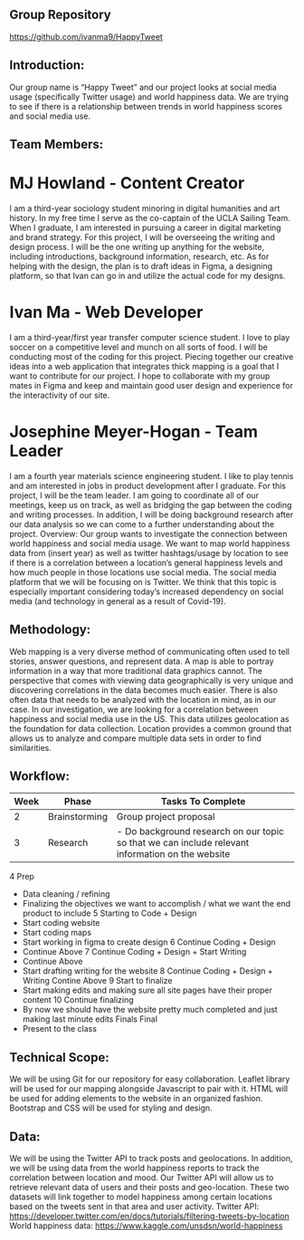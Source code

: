 ## Group Repository
https://github.com/ivanma9/HappyTweet
## Introduction:
Our group name is “Happy Tweet” and our project looks at social media usage (specifically Twitter usage) and world happiness data. We are trying to see if there is a relationship between trends in world happiness scores and social media use.
## Team Members:
# MJ Howland - Content Creator

I am a third-year sociology student minoring in digital humanities and art history. In my free time I serve as the co-captain of the UCLA Sailing Team. When I graduate, I am interested in pursuing a career in digital marketing and brand strategy.
For this project, I will be overseeing the writing and design process. I will be the one writing up anything for the website, including introductions, background information, research, etc. As for helping with the design, the plan is to draft ideas in Figma, a designing platform, so that Ivan can go in and utilize the actual code for my designs. 
# Ivan Ma - Web Developer

I am a third-year/first year transfer computer science student. I love to play soccer on a competitive level and munch on all sorts of food.
I will be conducting most of the coding for this project. Piecing together our creative ideas into a web application that integrates thick mapping is a goal that I want to contribute for our project. I hope to collaborate with my group mates in Figma and keep and maintain good user design and experience for the interactivity of our site. 
# Josephine Meyer-Hogan - Team Leader

I am a fourth year materials science engineering student. I like to play tennis and am interested in jobs in product development after I graduate. 
For this project, I will be the team leader. I am going to coordinate all of our meetings, keep us on track, as well as bridging the gap between the coding and writing processes. In addition, I will be doing background research after our data analysis so we can come to a further understanding about the project. 
Overview:
Our group wants to investigate the connection between world happiness and social media usage. We want to map world happiness data from (insert year) as well as twitter hashtags/usage by location to see if there is a correlation between a location’s general happiness levels and how much people in those locations use social media. The social media platform that we will be focusing on is Twitter. We think that this topic is especially important considering today’s increased dependency on social media (and technology in general as a result of Covid-19).
## Methodology:
Web mapping is a very diverse method of communicating often used to tell stories, answer questions, and represent data. A map is able to portray information in a way that more traditional data graphics cannot. The perspective that comes with viewing data geographically is very unique and discovering correlations in the data becomes much easier. There is also often data that needs to be analyzed with the location in mind, as in our case. In our investigation, we are looking for a correlation between happiness and social media use in the US. This data utilizes geolocation as the foundation for data collection. Location provides a common ground that allows us to analyze and compare multiple data sets in order to find similarities. 
## Workflow:
| Week | Phase | Tasks To Complete |
| ---- | ----- | ----------------- | 
| 2 | Brainstorming | Group project proposal |
| 3 | Research | - Do background research on our topic so that we can include relevant information on the website |
4
Prep
- Data cleaning / refining
- Finalizing the objectives we want to accomplish / what we want the end product to include
5
Starting to Code + Design
- Start coding website
- Start coding maps
- Start working in figma to create design
6
Continue Coding + Design
- Continue Above
7
Continue Coding + Design + Start Writing
- Continue Above
- Start drafting writing for the website
8
Continue Coding + Design + Writing
Contine Above
9
Start to finalize
- Start making edits and making sure all site pages have their proper content
10
Continue finalizing
- By now we should have the website pretty much completed and just making last minute edits
Finals
Final
- Present to the class

 
## Technical Scope:
We will be using Git for our repository for easy collaboration. Leaflet library will be used for our mapping alongside Javascript to pair with it. HTML will be used for adding elements to the website in an organized fashion. Bootstrap and CSS will be used for styling and design.
## Data:
We will be using the Twitter API to track posts and geolocations. In addition, we will be using data from the world happiness reports to track the correlation between location and mood. Our Twitter API will allow us to retrieve relevant data of users and their posts and geo-location. These two datasets will link together to model happiness among certain locations based on the tweets sent in that area and user activity.
Twitter API: https://developer.twitter.com/en/docs/tutorials/filtering-tweets-by-location
World happiness data: https://www.kaggle.com/unsdsn/world-happiness
 
 

